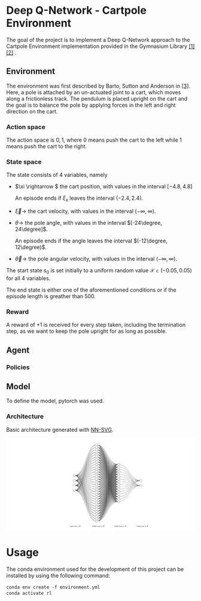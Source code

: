 # Deep Q-Network - Cartpole Environment

The goal of the project is to implement a Deep Q-Network approach to the Cartpole Environment implementation provided in the Gymnasium Library 
[[1]](https://github.com/Farama-Foundation/Gymnasium)
[[2]](https://www.gymlibrary.dev/environments/classic_control/cart_pole/) .

## Environment 

The environment was first described by Barto, Sutton and Anderson in [[3]](https://ieeexplore.ieee.org/document/6313077).
Here, a pole is attached by an un-actuated joint to a cart, which moves along a frictionless track.
The pendulum is placed upright on the cart and the goal is to balance the pole by applying forces in the left and right direction on the cart.

### Action space 

The action space is ${0, 1}$, where $0$ means push the cart to the left while $1$ means push the cart to the right.

### State space 

The state consists of 4 variables, namely

-   $\xi \rightarrow $ the cart position, with values in the interval $[-4.8, 4.8]$ 

    An episode ends if $\xi_x$ leaves the interval $(-2.4, 2.4)$.

-   $\vec{\xi} \rightarrow$ the cart velocity, with values in the interval $(-\infty, \infty)$.

-   $\theta \rightarrow$ the pole angle, with values in the interval $[-24\degree, 24\degree]$.

    An episode ends if the angle leaves the interval $(-12\degree, 12\degree)$.

-   $\vec{\theta} \rightarrow$ the pole angular velocity, with values in the interval $(-\infty, \infty)$.

The start state $s_0$ is set initially to a uniform random value $\mathcal{X} \in (-0.05, 0.05)$ for all 4 variables.

The end state is either one of the aforementioned conditions or if the episode length is greather than 500.

### Reward

A reward of $+1$ is received for every step taken, including the termination step, as we want to keep the pole upright for as long as possible.

## Agent

### Policies

## Model

To define the model, pytorch was used.

### Architecture

Basic architecture generated with [NN-SVG](https://alexlenail.me/NN-SVG/LeNet.html).


<img src="nn.svg">

# Usage 

The conda environment used for the development of this project can be installed by using the following command:

```{sh}
conda env create -f environment.yml
conda activate rl
```